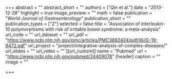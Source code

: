 +++
abstract = ""
abstract_short = ""
authors = ["Qin et al."]
date = "2013-12-28"
highlight = true
image_preview = ""
math = false
publication = "*World Journal of Gastroenterology*"
publication_short = ""
publication_types = ["2"]
selected = false
title = "Association of interleukin-10 polymorphisms with risk of irritable bowel syndrome: a meta-analysis"
url_code = ""
url_dataset = ""
url_pdf = "https://www.ncbi.nlm.nih.gov/pmc/articles/PMC3882424/pdf/WJG-19-9472.pdf"
url_project = "project/integrative-analysis-of-complex-diseases/"
url_slides = ""
url_video = ""
[[url_custom]]
    name = "Pubmed"
    url = "https://www.ncbi.nlm.nih.gov/pubmed/24409078"
[header]
  caption = ""
  image = ""

+++

